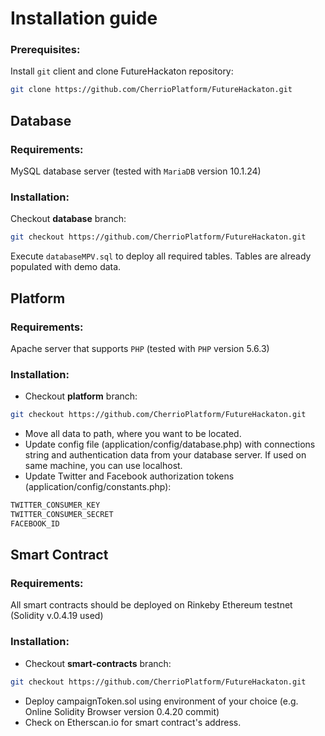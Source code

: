 # Installation guide

### Prerequisites:

Install `git` client and clone FutureHackaton repository:

```bash
git clone https://github.com/CherrioPlatform/FutureHackaton.git
```

## Database

### Requirements: 

MySQL database server (tested with `MariaDB` version 10.1.24)

### Installation:

Checkout **database** branch:
```bash
git checkout https://github.com/CherrioPlatform/FutureHackaton.git
```
Execute `databaseMPV.sql` to deploy all required tables. Tables are already populated with demo data.

## Platform

### Requirements: 

Apache server that supports `PHP` (tested with `PHP` version 5.6.3)

### Installation: 

- Checkout **platform** branch:
```bash
git checkout https://github.com/CherrioPlatform/FutureHackaton.git
```
- Move all data to path, where you want to be located.
- Update config file (application/config/database.php) with connections string and authentication data from your database server. If used on same machine, you can use localhost.
- Update Twitter and Facebook authorization tokens (application/config/constants.php):
```bash
TWITTER_CONSUMER_KEY
TWITTER_CONSUMER_SECRET
FACEBOOK_ID
```

## Smart Contract

### Requirements: 

All smart contracts should be deployed on Rinkeby Ethereum testnet (Solidity v.0.4.19 used)

### Installation:

- Checkout **smart-contracts** branch:
```bash
git checkout https://github.com/CherrioPlatform/FutureHackaton.git
```
- Deploy campaignToken.sol using environment of your choice (e.g. Online Solidity Browser version 0.4.20 commit)
- Check on Etherscan.io for smart contract's address.
